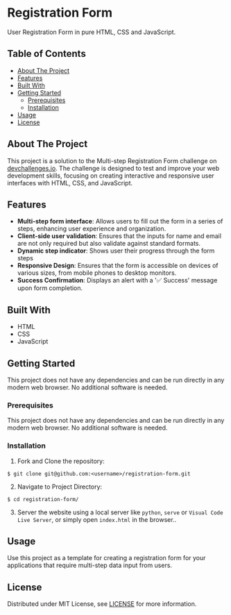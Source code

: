 # Registration Form

User Registration Form in pure HTML, CSS and JavaScript.

## Table of Contents

- [About The Project](#about-the-project)
- [Features](#features)
- [Built With](#built-with)
- [Getting Started](#getting-started)
  - [Prerequisites](#prerequisites)
  - [Installation](#installation)
- [Usage](#usage)
- [License](#license)

## About The Project

This project is a solution to the Multi-step Registration Form challenge on
[devchallenges.io](https://devchallenges.io/challenge/multi-step-register-form).
The challenge is designed to test and improve your web development skills,
focusing on creating interactive and responsive user interfaces with HTML, CSS,
and JavaScript.

## Features

- **Multi-step form interface**: Allows users to fill out the form in a series
  of steps, enhancing user experience and organization.
- **Client-side user validation**: Ensures that the inputs for name and email
  are not only required but also validate against standard formats.
- **Dynamic step indicator**: Shows user their progress through the form steps
- **Responsive Design**: Ensures that the form is accessible on devices of
  various sizes, from mobile phones to desktop monitors.
- **Success Confirmation**: Displays an alert with a '✅ Success' message upon
  form completion.

## Built With

- HTML
- CSS
- JavaScript

## Getting Started

This project does not have any dependencies and can be run directly in any
modern web browser. No additional software is needed.

### Prerequisites

This project does not have any dependencies and can be run directly in any
modern web browser. No additional software is needed.

### Installation

1. Fork and Clone the repository:

```console
$ git clone git@github.com:<username>/registration-form.git
```

2. Navigate to Project Directory:

```console
$ cd registration-form/
```

3. Server the website using a local server like `python`, `serve` or
   `Visual Code Live Server`, or simply open `index.html` in the browser..

## Usage

Use this project as a template for creating a registration form for your
applications that require multi-step data input from users.

## License

Distributed under MIT License, see [LICENSE](./LICENSE) for more information.
